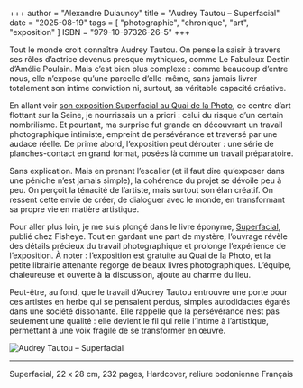 +++
author = "Alexandre Dulaunoy"
title = "Audrey Tautou – Superfacial"
date = "2025-08-19"
tags = [
    "photographie", "chronique", "art", "exposition"
]
ISBN = "979-10-97326-26-5"
+++

Tout le monde croit connaître Audrey Tautou. On pense la saisir à travers ses rôles d’actrice devenus presque mythiques, comme Le Fabuleux Destin d’Amélie Poulain. Mais c’est bien plus complexe : comme beaucoup d’entre nous, elle n’expose qu’une parcelle d’elle-même, sans jamais livrer totalement son intime conviction ni, surtout, sa véritable capacité créative.

En allant voir [son exposition Superfacial au Quai de la Photo](https://quaidelaphoto.fr/evenement/superfacial-par-audrey-tautou/), ce centre d’art flottant sur la Seine, je nourrissais un a priori : celui du risque d’un certain nombrilisme. Et pourtant, ma surprise fut grande en découvrant un travail photographique intimiste, empreint de persévérance et traversé par une audace réelle.
De prime abord, l’exposition peut dérouter : une série de planches-contact en grand format, posées là comme un travail préparatoire.

Sans explication. Mais en prenant l’escalier (et il faut dire qu’exposer dans une péniche n’est jamais simple), la cohérence du projet se dévoile peu à peu. On perçoit la ténacité de l’artiste, mais surtout son élan créatif. On ressent cette envie de créer, de dialoguer avec le monde, en transformant sa propre vie en matière artistique.

Pour aller plus loin, je me suis plongé dans le livre éponyme, [Superfacial](https://fisheyeeditions.com/superfacial/), publié chez Fisheye. Tout en gardant une part de mystère, l’ouvrage révèle des détails précieux du travail photographique et prolonge l’expérience de l’exposition.
À noter : l’exposition est gratuite au Quai de la Photo, et la petite librairie attenante regorge de beaux livres photographiques. L’équipe, chaleureuse et ouverte à la discussion, ajoute au charme du lieu.

Peut-être, au fond, que le travail d’Audrey Tautou entrouvre une porte pour ces artistes en herbe qui se pensaient perdus, simples autodidactes égarés dans une société dissonante. Elle rappelle que la persévérance n’est pas seulement une qualité : elle devient le fil qui relie l’intime à l’artistique, permettant à une voix fragile de se transformer en œuvre.

![Audrey Tautou – Superfacial](/images/superfacial.jpg)

---
Superfacial, 22 x 28 cm, 232 pages, Hardcover, reliure bodonienne Français

